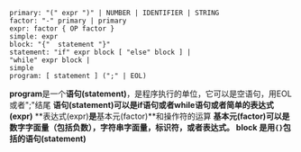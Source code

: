 ```
primary: "(" expr ")" | NUMBER | IDENTIFIER | STRING
factor: "-" primary | primary
expr: factor { OP factor }
simple: expr
block: "{"  statement "}"
statement: "if" expr block [ "else" block ] |
"while" expr block |
simple
program: [ statement ] (";" | EOL)
```

**program**是一个**语句(statement)**，是程序执行的单位，它可以是空语句，用EOL或者";"结尾
**语句(statement)**可以是if语句或者while语句或者简单的**表达式(expr)**
**表达式(expr)**是**基本元(factor)**和操作符的运算
**基本元(factor)**可以是数字字面量（包括负数），字符串字面量，标识符，或者表达式。
**block** 是用`{}`包括的**语句(statement)**

